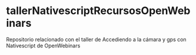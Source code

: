 # tallerNativescriptRecursosOpenWebinars
Repositorio relacionado con el taller de Accediendo a la cámara y gps con Nativescript de OpenWebinars
